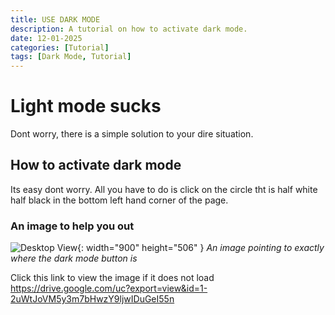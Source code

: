 ```yaml
---
title: USE DARK MODE
description: A tutorial on how to activate dark mode.
date: 12-01-2025
categories: [Tutorial]
tags: [Dark Mode, Tutorial]
---
```

# Light mode sucks
Dont worry, there is a simple solution to your dire situation.

## How to activate dark mode
Its easy dont worry. All you have to do is click on the circle tht is half white half black in the bottom left hand corner of the page.

### An image to help you out
![Desktop View](https://drive.google.com/uc?export=view&id=1-2uWtJoVM5y3m7bHwzY9ljwIDuGeI55n){: width="900" height="506" } 
_An image pointing to exactly where the dark mode button is_

Click this link to view the image if it does not load <https://drive.google.com/uc?export=view&id=1-2uWtJoVM5y3m7bHwzY9ljwIDuGeI55n>
